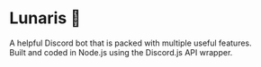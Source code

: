 # Lunaris :rocket:
A helpful Discord bot that is packed with multiple useful features.  
Built and coded in Node.js using the Discord.js API wrapper.
